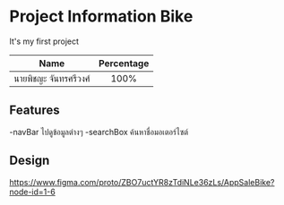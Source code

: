 # Project Information Bike

It's my first project

| Name                  | Percentage |
| --------------------- | :--------: |
| นายพิชญะ จันทรศรีวงศ์ |    100%    |

## Features

-navBar ไปดูข้อมูลต่างๆ
-searchBox ค้นหาชื่อมอเตอร์ไซต์

## Design

https://www.figma.com/proto/ZBO7uctYR8zTdiNLe36zLs/AppSaleBike?node-id=1-6
